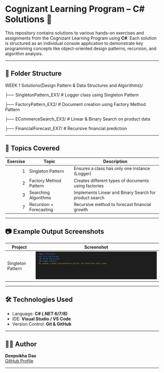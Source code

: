 # Cognizant Learning Program – C# Solutions 🚀

This repository contains solutions to various hands-on exercises and assignments from the Cognizant Learning Program using **C#**. Each solution is structured as an individual console application to demonstrate key programming concepts like object-oriented design patterns, recursion, and algorithm analysis.

---

## 📁 Folder Structure

WEEK 1 Solutions(Design Pattern & Data Structures and Algorithms)/

├── SingletonPattern_EX1/ # Logger class using Singleton Pattern

├── FactoryPattern_EX2/ # Document creation using Factory Method Pattern

├── ECommerceSearch_EX3/ # Linear & Binary Search on product data

├── FinancialForecast_EX7/ # Recursive financial prediction


---

## 🧠 Topics Covered

| Exercise | Topic                        | Description                                              |
|---------:|------------------------------|----------------------------------------------------------|
| 1        | Singleton Pattern            | Ensures a class has only one instance (Logger)          |
| 2        | Factory Method Pattern       | Creates different types of documents using factories     |
| 3        | Searching Algorithms         | Implements Linear and Binary Search for product search  |
| 7        | Recursion + Forecasting      | Recursive method to forecast financial growth            |

---

## 📷 Example Output Screenshots

| Project                     | Screenshot |
|----------------------------|------------|
| Singleton Pattern      | ![Forecast Output](https://github.com/deepsikhadas05/Cognizant-learning-program-solutions/blob/main/WEEK1_Solutions/SingletonPattern_EX1/Output_SingletonPattern.png) |



---

## 🛠 Technologies Used

- Language: **C# (.NET 6/7/8)**
- IDE: **Visual Studio / VS Code**
- Version Control: **Git & GitHub**

---

## 👩‍💻 Author

**Deepsikha Das**  
[GitHub Profile](https://github.com/deepsikhadas05)

---
